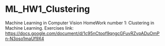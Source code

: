 # ML_HW1_Clustering
Machine Learning in Computer Vision HomeWork number 1: Clustering in Machine Learning. Exercises link: https://docs.google.com/document/d/1c95nCtoof9qngcGFuvRZvpADuOmPn-N3oso1maUf9X4
